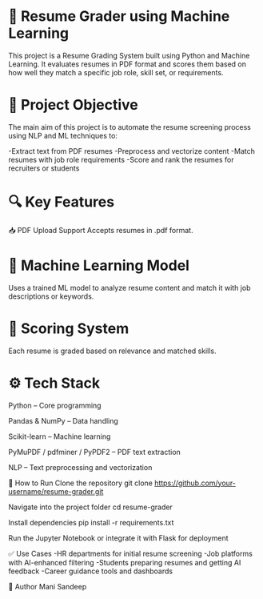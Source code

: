 # 📄 Resume Grader using Machine Learning
This project is a Resume Grading System built using Python and Machine Learning. It evaluates resumes in PDF format and scores them based on how well they match a specific job role, skill set, or requirements.

# 🧠 Project Objective
The main aim of this project is to automate the resume screening process using NLP and ML techniques to:

-Extract text from PDF resumes
-Preprocess and vectorize content
-Match resumes with job role requirements
-Score and rank the resumes for recruiters or students

# 🔍 Key Features
📥 PDF Upload Support
Accepts resumes in .pdf format.

# 🤖 Machine Learning Model
Uses a trained ML model to analyze resume content and match it with job descriptions or keywords.

# 📝 Scoring System
Each resume is graded based on relevance and matched skills.


# ⚙️ Tech Stack
Python – Core programming

Pandas & NumPy – Data handling

Scikit-learn – Machine learning

PyMuPDF / pdfminer / PyPDF2 – PDF text extraction

NLP – Text preprocessing and vectorization


🚀 How to Run
Clone the repository
git clone https://github.com/your-username/resume-grader.git

Navigate into the project folder
cd resume-grader

Install dependencies
pip install -r requirements.txt

Run the Jupyter Notebook or integrate it with Flask for deployment

✅ Use Cases
-HR departments for initial resume screening
-Job platforms with AI-enhanced filtering
-Students preparing resumes and getting AI feedback
-Career guidance tools and dashboards

👤 Author
Mani Sandeep

